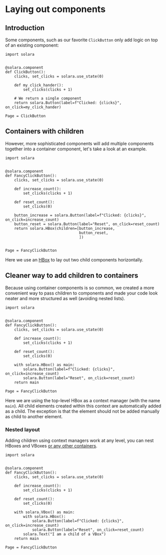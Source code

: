 # Laying out components

## Introduction
Some components, such as our favorite `ClickButton` only add logic on top of an existing component:

```solara
import solara


@solara.component
def ClickButton():
    clicks, set_clicks = solara.use_state(0)

    def my_click_hander():
        set_clicks(clicks + 1)

    # We return a single component
    return solara.Button(label=f"Clicked: {clicks}", on_click=my_click_hander)

Page = ClickButton
```


## Containers with children
However, more sophisticated components will add multiple components together into a container component, let's take a look at an example.

```solara
import solara


@solara.component
def FancyClickButton():
    clicks, set_clicks = solara.use_state(0)

    def increase_count():
        set_clicks(clicks + 1)

    def reset_count():
        set_clicks(0)

    button_increase = solara.Button(label=f"Clicked: {clicks}", on_click=increase_count)
    button_reset = solara.Button(label="Reset", on_click=reset_count)
    return solara.HBox(children=[button_increase,
                                 button_reset,
                                 ])


Page = FancyClickButton

```


Here we use an [HBox](/api/hbox) to lay out two child components horizontally.


## Cleaner way to add children to containers

Because using container components is so common, we created a more convenient way to pass children to components and made your code look neater and more structured as well (avoiding nested lists).

```solara
import solara


@solara.component
def FancyClickButton():
    clicks, set_clicks = solara.use_state(0)

    def increase_count():
        set_clicks(clicks + 1)

    def reset_count():
        set_clicks(0)

    with solara.HBox() as main:
        solara.Button(label=f"Clicked: {clicks}", on_click=increase_count)
        solara.Button(label="Reset", on_click=reset_count)
    return main

Page = FancyClickButton

```

Here we are using the top-level HBox as a context manager (with the name `main`). All child elements created within this context are automatically added as a child. The exception is that the element should not be added manually as child to another element.


### Nested layout

Adding children using context managers work at any level, you can nest HBoxes and VBoxes [or any other containers](/api#layout).


```solara
import solara


@solara.component
def FancyClickButton():
    clicks, set_clicks = solara.use_state(0)

    def increase_count():
        set_clicks(clicks + 1)

    def reset_count():
        set_clicks(0)

    with solara.VBox() as main:
        with solara.HBox():
            solara.Button(label=f"Clicked: {clicks}", on_click=increase_count)
            solara.Button(label="Reset", on_click=reset_count)
        solara.Text("I am a child of a VBox")
    return main

Page = FancyClickButton

```
